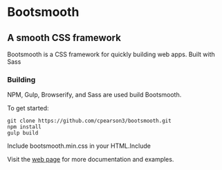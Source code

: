 # Bootsmooth
## A smooth CSS framework

Bootsmooth is a CSS framework for quickly building web apps. Built with Sass

### Building

NPM, Gulp, Browserify, and Sass are used build Bootsmooth.

To get started:

    git clone https://github.com/cpearson3/bootsmooth.git
    npm install
    gulp build
    
Include bootsmooth.min.css in your HTML.Include

Visit the [web page](http://www.bootsmooth.com) for more documentation and examples.

